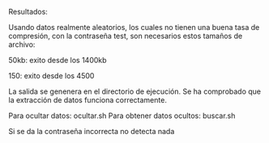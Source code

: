 Resultados:

Usando datos realmente aleatorios, los cuales no tienen una buena tasa de compresión, con la contraseña test, son necesarios estos tamaños de archivo:

50kb:
exito desde los 1400kb

150:
exito desde los 4500


La salida se genenera en el directorio de ejecución. Se ha comprobado que la extracción de datos funciona correctamente.


Para ocultar datos: ocultar.sh
Para obtener datos ocultos: buscar.sh

Si se da la contraseña incorrecta no detecta nada
